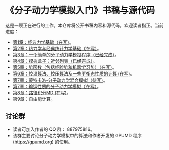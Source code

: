 # 《分子动力学模拟入门》书稿与源代码

这是一项正在进行的工作。本仓库将公开书稿内容和源代码，欢迎读者指正。当前进度：
- [第1章：经典力学基础（在写）](chapter-1-classical-mechanics/readme.md)。
- [第2章：热力学与经典统计力学基础（在写）](chapter-2-statistical-mechanics/readme.md)。
- [第3章：一个简单的分子动力学模拟程序（已经完成）](chapter-3-simple-md/readme.md)。
- [第4章：模拟盒子；近邻列表（已经完成）](chapter-4-neighbor-list/readme.md)。
- [第5章：势函数（包括经验势和机器学习势）（在写）](chapter-5-potentials/readme.md)。
- [第6章：控温算法、控压算法及一些平衡态性质的计算 (在写)](chapter-6-ensembles/readme.md)。
- [第7章：蒙特卡洛-分子动力学混合模拟（待写）](chapter-7-mcmd)。
- [第7章：输运性质的分子动力学模拟（在写）](chapter-7-transport)。
- [第8章：路径积分MD (在写)](chapter-8-pimd/readme.md)。
- 第9章：自由能计算。

## 讨论群
* 读者可加入作者的 QQ 群： 887975816。
* 该群主要讨论分子动力学模拟中的算法和作者开发的 GPUMD 程序 (https://gpumd.org) 的使用。

